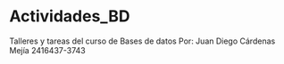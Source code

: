 # Actividades_BD
Talleres y tareas del curso de Bases de datos
Por: Juan Diego Cárdenas Mejía 2416437-3743
